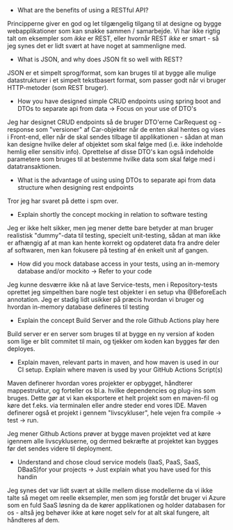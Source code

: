 - What are the benefits of using a RESTful API?

Principperne giver en god og let tilgængelig tilgang til at designe og bygge webapplikationer som kan snakke sammen / samarbejde.
Vi har ikke rigtig talt om eksempler som *ikke* er REST, eller hvornår REST *ikke* er smart - så jeg synes det er lidt svært at have noget at sammenligne med.

- What is JSON, and why does JSON fit so well with REST?

JSON er et simpelt sprog/format, som kan bruges til at bygge alle mulige datastrukturer i et simpelt tekstbasert format, som passer godt når vi bruger HTTP-metoder (som REST bruger).


- How you have designed simple CRUD endpoints using spring boot and DTOs to separate api from data  -> Focus on your use of DTO's

Jeg har designet CRUD endpoints så de bruger DTO'erne CarRequest og -response som "versioner" af Car-objekter når de enten skal hentes og vises i Front-end, eller
når de skal sendes tilbage til applikationen - sådan at man kan designe hvilke deler af objektet som skal følge med (i.e. ikke indeholde hemlig eller sensitiv info).
Oprettelse af disse DTO's kan også indeholde parametere som bruges til at bestemme hvilke data som skal følge med i datatransaktionen.

-  What is the advantage of using using DTOs to separate api from data structure when designing rest endpoints

Tror jeg har svaret på dette i spm over.

- Explain shortly the concept mocking in relation to software testing

Jeg er ikke helt sikker, men jeg mener dette bare betyder at man bruger realistisk "dummy"-data til testing, specielt unit-testing, sådan at man ikke er afhængig af at
man kan hente korrekt og opdateret data fra andre deler af softwaren, men kan fokusere på testing af én enkelt unit af gangen.

- How did you mock database access in your tests, using an in-memory database and/or mockito → Refer to your code

Jeg kunne desværre ikke nå at lave Service-tests, men i Repository-tests oprettet jeg simpelthen bare nogle test objekter i en setup vha @BeforeEach annotation.
Jeg er stadig lidt usikker på præcis hvordan vi bruger og hvordan in-memory database defineres til testing

- Explain the concept Build Server and the role Github Actions play here

Build server er en server som bruges til at bygge en ny version af koden som lige er blit commitet til main, og tjekker om koden kan bygges før den deployes.

- Explain maven, relevant parts in maven, and how maven is used in our CI setup. Explain where maven is used by your GitHub Actions Script(s)

Maven definerer hvordan vores projekter er opbygget, håndterer mappestruktur, og forteller os bl.a. hvilke dependencies og plug-ins som bruges. Dette gør at vi kan 
eksportere et helt projekt som en maven-fil og køre det f.eks. via terminalen eller andre steder end vores IDE.
Maven definerer også et projekt i gennem "livscykluser", hele vejen fra compile -> test -> run.

Jeg mener Github Actions prøver at bygge maven projektet ved at køre igennem alle livscykluserne, og dermed bekræfte at projektet kan bygges før det sendes videre til deployment.

-  Understand and chose cloud service models (IaaS, PaaS, SaaS, DBaaS)for your projects -> Just explain what you have used for this handin

Jeg synes det var lidt svært at skille mellem disse modellerne da vi ikke talte så meget om reelle eksempler, men som jeg forstår det bruger vi Azure som en fuld SaaS løsning
da de kører applikationen og holder databasen for os - altså jeg behøver ikke at køre noget selv for at alt skal fungere, alt håndteres af dem.
